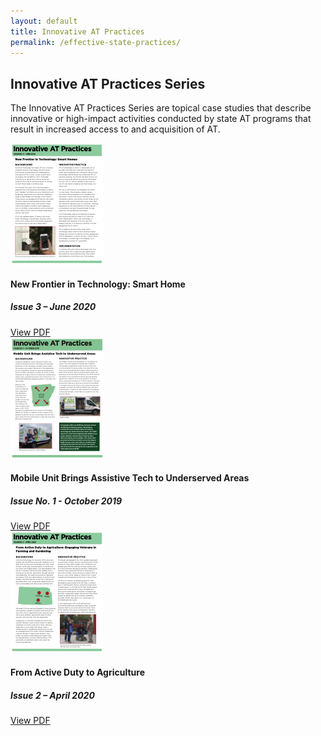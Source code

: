 ```yaml
---
layout: default
title: Innovative AT Practices
permalink: /effective-state-practices/
---
```


<div class="container">
	<h2 class="block-heading"><span>Innovative AT Practices Series</span></h2>
  <p>The Innovative AT Practices Series are topical case studies that describe innovative or high-impact activities conducted by state AT programs that result in increased access to and acquisition of AT. </p>
  <div class="row">
	<div class="col-md-6 d-flex">
			<div class="card bg-light">
				<div class="card-body">
					<div class="row">
						<div class="col-md-3">
							<div class="image ">
								<img class="img-fluid"
									src="/assets/catada_pub_thumbs/innovativeAT_issue3_Alaska_D3_th.png"
									alt="New Frontier in Technology: Smart Home" />
							</div>
						</div>
						<div class="col-md-9">
							<div class="content">
								<h4 class="card-title">
								New Frontier in Technology: Smart Home
								</h4>
								<h5 class="card-subtitle mb-2 text-muted">Issue 3 – June 2020</h5>
								<p class="card-text">
								</p>
								<a href="/assets/files/innovativeAT_issue3_Alaska_D3.pdf" class="btn btn-primary">View
									PDF</a>
							</div>
						</div>
					</div>
				</div>
			</div>
		</div>
	<div class="col-md-6 d-flex">
			<div class="card bg-light">
				<div class="card-body">
					<div class="row">
						<div class="col-md-3">
							<div class="image ">
								<img class="img-fluid"
									src="/assets/catada_pub_thumbs/innovativeAT_issue1_Final Accessible_th.png"
									alt="Innovative AT Practice" />
							</div>
						</div>
						<div class="col-md-9">
							<div class="content">
								<h4 class="card-title">
								Mobile Unit Brings Assistive Tech to Underserved Areas
								</h4>
								<h5 class="card-subtitle mb-2 text-muted">Issue No. 1 - October 2019</h5>
								<p class="card-text">
								</p>
								<a href="/assets/files/innovativeAT_issue1_Final Accessible.pdf" class="btn btn-primary">View
									PDF</a>
							</div>
						</div>
					</div>
				</div>
			</div>
		</div>
<div class="col-md-6 d-flex">
			<div class="card bg-light">
				<div class="card-body">
					<div class="row">
						<div class="col-md-3">
							<div class="image ">
								<img class="img-fluid"
									src="/assets/catada_pub_thumbs/innovativeAT_issue2_D2_th.png"
									alt="From Active Duty to Agriculture
" />
							</div>
						</div>
						<div class="col-md-9">
							<div class="content">
								<h4 class="card-title">
								From Active Duty to Agriculture
								</h4>
								<h5 class="card-subtitle mb-2 text-muted">Issue 2 – April 2020</h5>
								<p class="card-text">
								</p>
								<a href="/assets/files/innovativeAT_issue2_D2.pdf" class="btn btn-primary">View
									PDF</a>
							</div>
						</div>
					</div>
				</div>
			</div>
		</div>



<!--end row -->		
</div>
</div>




